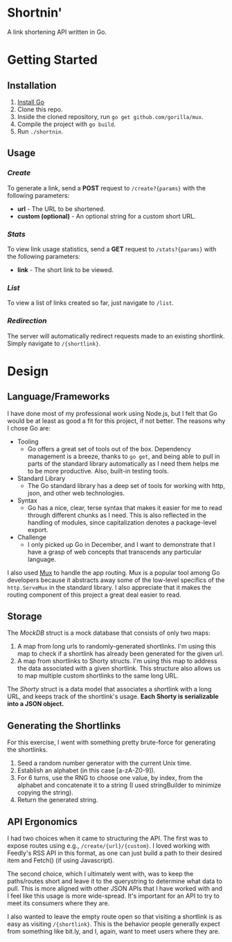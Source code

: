 # Shortnin'
A link shortening API written in Go.

# Getting Started

## Installation
1. [Install Go](https://golang.org/doc/install)
1. Clone this repo.
1. Inside the cloned repository, run ```go get github.com/gorilla/mux```.
1. Compile the project with ```go build```.
1. Run ```./shortnin```.

## Usage
### *Create*
To generate a link, send a **POST** request to ```/create?{params}``` with the following parameters:
* **url** - The URL to be shortened.
* **custom (optional)** - An optional string for a custom short URL.

### *Stats*
To view link usage statistics, send a **GET** request to ```/stats?{params}``` with the following parameters:
* **link** - The short link to be viewed.

### *List*
To view a list of links created so far, just navigate to ```/list```.

### *Redirection*
The server will automatically redirect requests made to an existing shortlink. Simply navigate to ```/{shortlink}```.

# Design
## Language/Frameworks
I have done most of my professional work using Node.js, but I felt that Go would be at least as good a fit for this project, if not better. The reasons why I chose Go are:
- Tooling
  - Go offers a great set of tools out of the box. Dependency management is a breeze, thanks to ```go get```, and being able to pull in parts of the standard library automatically as I need them helps me to be more productive. Also, built-in testing tools.
- Standard Library
  - The Go standard library has a deep set of tools for working with http, json, and other web technologies.
- Syntax
  - Go has a nice, clear, terse syntax that makes it easier for me to read through different chunks as I need. This is also reflected in the handling of modules, since capitalization denotes a package-level export.
- Challenge
  - I only picked up Go in December, and I want to demonstrate that I have a grasp of web concepts that transcends any particular language.

I also used [Mux](https://www.gorillatoolkit.org/pkg/mux) to handle the app routing. Mux is a popular tool among Go developers because it abstracts away some of the low-level specifics of the ```http.ServeMux``` in the standard library. I also appreciate that it makes the routing component of this project a great deal easier to read.

## Storage
The *MockDB* struct is a mock database that consists of only two maps:
1. A map from long urls to randomly-generated shortlinks. I'm using this map to check if a shortlink has already been generated for the given url.
1. A map from shortlinks to Shorty structs. I'm using this map to address the data associated with a given shortlink. This structure also allows us to map multiple custom shortlinks to the same long URL.

The *Shorty* struct is a data model that associates a shortlink with a long URL, and keeps track of the shortlink's usage. **Each Shorty is serializable into a JSON object.**

## Generating the Shortlinks
For this exercise, I went with something pretty brute-force for generating the shortlinks.
1. Seed a random number generator with the current Unix time.
1. Establish an alphabet (in this case [a-zA-Z0-9]).
1. For 6 turns, use the RNG to choose one value, by index, from the alphabet and concatenate it to a string (I used stringBuilder to minimize copying the string).
1. Return the generated string.

## API Ergonomics
I had two choices when it came to structuring the API. The first was to expose routes using e.g., ```/create/{url}/{custom}```. I loved working with Feedly's RSS API in this format, as one can just build a path to their desired item and Fetch() (if using Javascript). 

The second choice, which I ultimately went with, was to keep the paths/routes short and leave it to the querystring to determine what data to pull. This is more aligned with other JSON APIs that I have worked with and I feel like this usage is more wide-spread. It's important for an API to try to meet its consumers where they are.

I also wanted to leave the empty route open so that visiting a shortlink is as easy as visiting ```/{shortlink}```. This is the behavior people generally expect from something like bit.ly, and I, again, want to meet users where they are.
